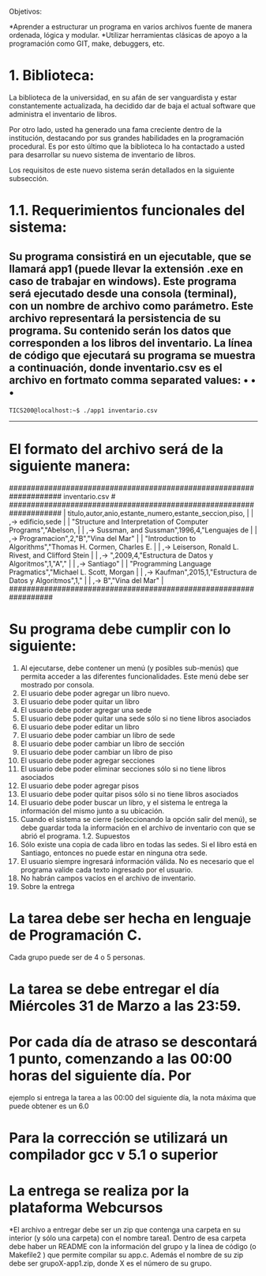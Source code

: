 Objetivos:

*Aprender a estructurar un programa en varios archivos fuente de manera ordenada, lógica y modular.
*Utilizar herramientas clásicas de apoyo a la programación como GIT, make, debuggers, etc.

# 1. Biblioteca:
La biblioteca de la universidad, en su afán de ser vanguardista y estar constantemente actualizada, ha decidido dar de baja el actual software que administra el inventario de libros.

Por otro lado, usted ha generado una fama creciente dentro de la institución, destacando por sus
grandes habilidades en la programación procedural. Es por esto último que la biblioteca lo ha contactado a usted para desarrollar su nuevo sistema de inventario de libros.

Los requisitos de este nuevo sistema serán detallados en la siguiente subsección.

# 1.1. Requerimientos funcionales del sistema:

Su programa consistirá en un ejecutable, que se llamará app1 (puede llevar la extensión .exe en caso
de trabajar en windows). Este programa será ejecutado desde una consola (terminal), con un nombre de
archivo como parámetro. Este archivo representará la persistencia de su programa. Su contenido serán
los datos que corresponden a los libros del inventario. La línea de código que ejecutará su programa se
muestra a continuación, donde inventario.csv es el archivo en fortmato comma separated values:
• • •
------------------------------------------------------------------------------------------
    TICS200@localhost:~$ ./app1 inventario.csv
------------------------------------------------------------------------------------------
  
#  El formato del archivo será de la siguiente manera:
  ####################################################################
   inventario.csv                                                    #
  ####################################################################
   |  titulo,autor,anio,estante_numero,estante_seccion,piso,         |
   |      ,→ edificio,sede                                           |
   |  "Structure and Interpretation of Computer Programs","Abelson,  |
   |     ,→ Sussman, and Sussman",1996,4,"Lenguajes de               |
   |     ,→ Programacion",2,"B","Vina del Mar"                       |
   | "Introduction to Algorithms","Thomas H. Cormen, Charles E.      |
   |     ,→ Leiserson, Ronald L. Rivest, and Clifford Stein          |
   |     ,→ ",2009,4,"Estructura de Datos y Algoritmos",1,"A","      |
   |     ,→ Santiago"                                                |
   | "Programming Language Pragmatics","Michael L. Scott, Morgan     |
   |     ,→ Kaufman",2015,1,"Estructura de Datos y Algoritmos",1,"   |
   |     ,→ B","Vina del Mar"                                        |
    ##################################################################


# Su programa debe cumplir con lo siguiente:
1. Al ejecutarse, debe contener un menú (y posibles sub-menús) que permita acceder a las diferentes
funcionalidades. Este menú debe ser mostrado por consola.
2. El usuario debe poder agregar un libro nuevo.
3. El usuario debe poder quitar un libro
4. El usuario debe poder agregar una sede
5. El usuario debe poder quitar una sede sólo si no tiene libros asociados
6. El usuario debe poder editar un libro
7. El usuario debe poder cambiar un libro de sede
8. El usuario debe poder cambiar un libro de sección
9. El usuario debe poder cambiar un libro de piso
10. El usuario debe poder agregar secciones
11. El usuario debe poder eliminar secciones sólo si no tiene libros asociados
12. El usuario debe poder agregar pisos
13. El usuario debe poder quitar pisos sólo si no tiene libros asociados
14. El usuario debe poder buscar un libro, y el sistema le entrega la información del mismo junto a su
ubicación.
15. Cuando el sistema se cierre (seleccionando la opción salir del menú), se debe guardar toda la información en el archivo de inventario con que se abrió el programa.
1.2. Supuestos
1. Sólo existe una copia de cada libro en todas las sedes. Si el libro está en Santiago, entonces no
puede estar en ninguna otra sede.
2. El usuario siempre ingresará información válida. No es necesario que el programa valide cada texto
ingresado por el usuario.
3. No habrán campos vacíos en el archivo de inventario.
2. Sobre la entrega

# La tarea debe ser hecha en lenguaje de Programación C.
Cada grupo puede ser de 4 o 5 personas.
# La tarea se debe entregar el día Miércoles 31 de Marzo a las 23:59.
# Por cada día de atraso se descontará 1 punto, comenzando a las 00:00 horas del siguiente día. Por
ejemplo si entrega la tarea a las 00:00 del siguiente día, la nota máxima que puede obtener es un
6.0
# Para la corrección se utilizará un compilador gcc v 5.1 o superior
# La entrega se realiza por la plataforma Webcursos

*El archivo a entregar debe ser un zip que contenga una carpeta en su interior (y sólo una carpeta)
con el nombre tarea1. Dentro de esa carpeta debe haber un README con la información del grupo
y la línea de código (o Makefile2 ) que permite compilar su app.c. Además el nombre de su zip debe
ser grupoX-app1.zip, donde X es el número de su grupo.